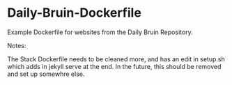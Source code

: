 # Daily-Bruin-Dockerfile

Example Dockerfile for websites from the Daily Bruin Repository.


Notes:

The Stack Dockerfile needs to be cleaned more, and has an edit in setup.sh which adds in jekyll serve at the end.
In the future, this should be removed and set up somewhre else.

